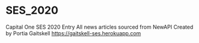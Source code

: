 # SES_2020

Capital One SES 2020 Entry
All news articles sourced from NewAPI
Created by Portia Gaitskell
https://gaitskell-ses.herokuapp.com
